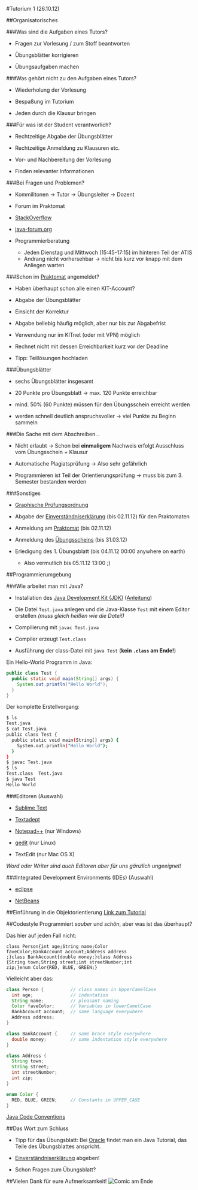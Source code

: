 #Tutorium 1 (26.10.12)

##Organisatorisches

###Was sind die Aufgaben eines Tutors?
* Fragen zur Vorlesung / zum Stoff beantworten

* Übungsblätter korrigieren

* Übungsaufgaben machen

###Was gehört nicht zu den Aufgaben eines Tutors?
* Wiederholung der Vorlesung

* Bespaßung im Tutorium

* Jeden durch die Klausur bringen

###Für was ist der Student verantworlich?
* Rechtzeitige Abgabe der Übungsblätter

* Rechtzeitige Anmeldung zu Klausuren etc.

* Vor- und Nachbereitung der Vorlesung

* Finden relevanter Informationen

###Bei Fragen und Problemen?
* Kommilitonen -> Tutor -> Übungsleiter -> Dozent

* Forum im Praktomat

* [StackOverflow](http://stackoverflow.com/questions/tagged/java)

* [java-forum.org](http://www.java-forum.org/)

* Programmierberatung
  * Jeden Dienstag und Mittwoch (15:45-17:15) im hinteren Teil der ATIS
  * Andrang nicht vorhersehbar -> nicht bis kurz vor knapp mit dem Anliegen warten

###Schon im [Praktomat](https://praktomat.info.uni-karlsruhe.de/praktomat_2012_WS/) angemeldet?
* Haben überhaupt schon alle einen KIT-Account?

* Abgabe der Übungsblätter

* Einsicht der Korrektur

* Abgabe beliebig häufig möglich, aber nur bis zur Abgabefrist

* Verwendung nur im KITnet (oder mit VPN) möglich

* Rechnet nicht mit dessen Erreichbarkeit kurz vor der Deadline

* Tipp: Teillösungen hochladen

###Übungsblätter
* sechs Übungsblätter insgesamt

* 20 Punkte pro Übungsblatt -> max. 120 Punkte erreichbar

* mind. 50% (60 Punkte) müssen für den Übungsschein erreicht werden

* werden schnell deutlich anspruchsvoller -> viel Punkte zu Beginn sammeln

###Die Sache mit dem Abschreiben...
* Nicht erlaubt -> Schon bei **einmaligem** Nachweis erfolgt Ausschluss vom Übungsschein + Klausur

* Automatische Plagiatsprüfung -> Also sehr gefährlich

* Programmieren ist Teil der Orientierungsprüfung -> muss bis zum 3. Semester bestanden werden

###Sonstiges
* [Graphische Prüfungsordnung](pruefungsordnung.pdf)

* Abgabe der [Einverständniserklärung](https://studium.kit.edu/sites/vab/0xBCAF741C5EC2E7498A5A3CA436270F21/Vorlesungsunterlagen/2012-10-15_Einverst%C3%A4ndniserkl%C3%A4rung.pdf) (bis 02.11.12) für den Praktomaten

* Anmeldung am [Praktomat](https://praktomat.info.uni-karlsruhe.de/praktomat_2012_WS/) (bis 02.11.12)

* Anmeldung des [Übungsscheins](https://studium.kit.edu/meinsemester/Seiten/pruefungsanmeldung.aspx) (bis 31.03.12)

* Erledigung des 1\. Übungsblatt (bis 04.11.12 00:00 anywhere on earth)
  * Also vermutlich bis 05.11.12 13:00 ;)

##Programmierumgebung

###Wie arbeitet man mit Java?

* Installation des [Java Development Kit (JDK)](http://www.oracle.com/technetwork/java/javase/downloads/index.html) ([Anleitung](http://docs.oracle.com/javase/7/docs/webnotes/install/index.html))

* Die Datei `Test.java` anlegen und die Java-Klasse `Test` mit einem Editor erstellen _(muss gleich heißen wie die Datei!)_

* Compilierung mit `javac Test.java`

* Compiler erzeugt `Test.class`

* Ausführung der class-Datei mit `java Test` (**kein `.class` am Ende!**)

Ein Hello-World Programm in Java:
```java
public class Test {
  public static void main(String[] args) {
    System.out.println("Hello World");
  }
}
```
Der komplette Erstellvorgang:

```sh
$ ls
Test.java
$ cat Test.java
public class Test {
  public static void main(String[] args) {
    System.out.println("Hello World");
  }
}
$ javac Test.java
$ ls
Test.class  Test.java
$ java Test
Hello World
```

###Editoren (Auswahl)
* [Sublime Text](http://www.sublimetext.com/)

* [Textadept](http://foicica.com/textadept/)

* [Notepad++](http://notepad-plus-plus.org/) (nur Windows)

* [gedit](http://projects.gnome.org/gedit/) (nur Linux)

* TextEdit (nur Mac OS X)

_Word oder Writer sind auch Editoren aber für uns gänzlich ungeeignet!_

###Integrated Development Environments (IDEs) (Auswahl)
* [eclipse](http://www.eclipse.org/)

* [NetBeans](http://netbeans.org/)

##Einführung in die Objektorientierung
[Link zum Tutorial](../java-tutorial/einfuehrung-oo.md)

##Codestyle
Programmiert _sauber_ und _schön_, aber was ist das überhaupt?

Das hier auf jeden Fall nicht:
```
class Person{int age;String name;Color
faveColor;BankAccount account;Address address
;}class BankAccount{double money;}class Address
{String town;String street;int streetNumber;int
zip;}enum Color{RED, BLUE, GREEN;}
```

Vielleicht aber das:
```java
class Person {          // class names in UpperCamelCase
  int age;              // indentation
  String name;          // pleasant naming
  Color faveColor;      // Variables in lowerCamelCase
  BankAccount account;  // same language everywhere
  Address address;
}

class BankAccount {     // same brace style everywhere
  double money;         // same indentation style everywhere
}

class Address {
  String town;
  String street;
  int streetNumber;
  int zip;
}

enum Color {
  RED, BLUE, GREEN;     // Constants in UPPER_CASE
}
```
[Java Code Conventions](http://www.oracle.com/technetwork/java/codeconv-138413.html)

##Das Wort zum Schluss

* Tipp für das Übungsblatt: Bei [Oracle](http://docs.oracle.com/javase/tutorial/java/concepts/index.html) findet man ein Java Tutorial, das Teile des Übungsblattes anspricht.

* [Einverständniserklärung](https://studium.kit.edu/sites/vab/0xBCAF741C5EC2E7498A5A3CA436270F21/Vorlesungsunterlagen/2012-10-15_Einverst%C3%A4ndniserkl%C3%A4rung.pdf) abgeben!

* Schon Fragen zum Übungsblatt?

##Vielen Dank für eure Aufmerksamkeit!
![Comic am Ende](http://abstrusegoose.com/strips/ars_longa_vita_brevis.PNG)